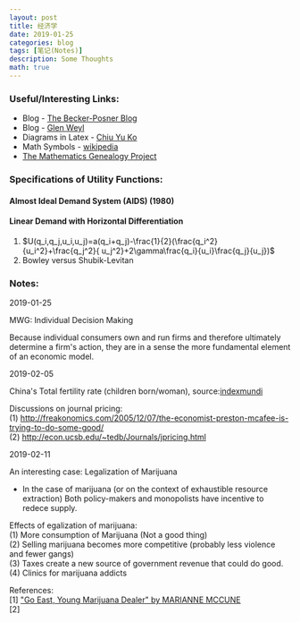```yaml
---
layout: post
title: 经济学
date: 2019-01-25
categories: blog
tags: [笔记(Notes)]
description: Some Thoughts
math: true
---
```



### Useful/Interesting Links:  
- Blog - [The Becker-Posner Blog](https://www.becker-posner-blog.com/)  
- Blog - [Glen Weyl](http://glenweyl.com/teaching/)
- Diagrams in Latex - [Chiu Yu Ko](https://sites.google.com/site/kochiuyu/Tikz#TOC-Unit-Simplex-)
- Math Symbols - [wikipedia](https://en.wikipedia.org/wiki/List_of_mathematical_symbols)
- [The Mathematics Genealogy Project](https://www.genealogy.math.ndsu.nodak.edu/)


### Specifications of Utility Functions:
#### Almost Ideal Demand System (AIDS) (1980)
#### Linear Demand with Horizontal Differentiation
1. $U(q_i,q_j,u_i,u_j)=a(q_i+q_j)-\frac{1}{2}(\frac{q_i^2}{u_i^2}+\frac{q_j^2}{ u_j^2}+2\gamma\frac{q_i}{u_i}\frac{q_j}{u_j})$
2. Bowley versus Shubik-Levitan


### Notes:
2019-01-25 

MWG: Individual Decision Making

Because individual consumers own and run firms and therefore ultimately determine a firm's action, 
they are in a sense the more fundamental element of an economic model.


2019-02-05

China's Total fertility rate (children born/woman), source:[indexmundi](https://www.indexmundi.com/g/g.aspx?c=ch&v=31)

Discussions on journal pricing:   
(1) http://freakonomics.com/2005/12/07/the-economist-preston-mcafee-is-trying-to-do-some-good/  
(2) http://econ.ucsb.edu/~tedb/Journals/jpricing.html  

2019-02-11

An interesting case: Legalization of Marijuana

- In the case of marijuana (or on the context of exhaustible resource extraction)
Both policy-makers and monopolists have incentive to redece supply.  

Effects of egalization of marijuana:  
(1) More consumption of Marijuana (Not a good thing)  
(2) Selling marijuana becomes more competitive (probably less violence and fewer gangs)  
(3) Taxes create a new source of government revenue that could do good.  
(4) Clinics for marijuana addicts  

References:  
[1] ["Go East, Young Marijuana Dealer" by MARIANNE MCCUNE](https://www.npr.org/sections/money/2013/05/22/185832919/go-east-young-marijuana-dealer)  
[2] 
